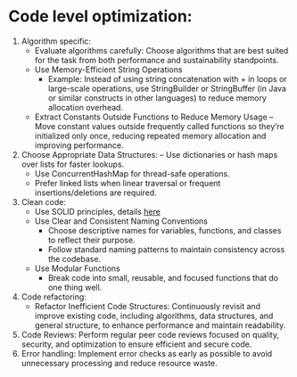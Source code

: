 # Code level optimization:

1. Algorithm specific:
     - Evaluate algorithms carefully: Choose algorithms that are best suited for the task from both performance and sustainability standpoints.
     - Use Memory-Efficient String Operations
       - Example: Instead of using string concatenation with + in loops or large-scale operations, use StringBuilder or StringBuffer (in Java or similar constructs in other languages) to reduce memory allocation overhead.
     - Extract Constants Outside Functions to Reduce Memory Usage
       – Move constant values outside frequently called functions so they’re initialized only once, reducing repeated memory allocation and improving performance.
2. Choose Appropriate Data Structures: 
    – Use dictionaries or hash maps over lists for faster lookups.
    - Use ConcurrentHashMap for thread-safe operations.
    - Prefer linked lists when linear traversal or frequent insertions/deletions are required.
4. Clean code:
    - Use SOLID principles, details [here](https://www.digitalocean.com/community/conceptual-articles/s-o-l-i-d-the-first-five-principles-of-object-oriented-design)
    - Use Clear and Consistent Naming Conventions
      - Choose descriptive names for variables, functions, and classes to reflect their purpose.
      - Follow standard naming patterns to maintain consistency across the codebase.
    - Use Modular Functions
      - Break code into small, reusable, and focused functions that do one thing well.
5. Code refactoring:
    - Refactor Inefficient Code Structures: Continuously revisit and improve existing code, including algorithms, data structures, and general structure, to enhance performance and maintain readability.
6. Code Reviews: Perform regular peer code reviews focused on quality, security, and optimization to ensure efficient and secure code.
8. Error handling: Implement error checks as early as possible to avoid unnecessary processing and reduce resource waste.
    









